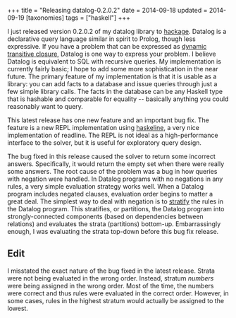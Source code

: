 +++
title = "Releasing datalog-0.2.0.2"
date = 2014-09-18
updated = 2014-09-19
[taxonomies]
tags = ["haskell"]
+++

I just released version 0.2.0.2 of my datalog library to
[hackage](http://hackage.haskell.org/package/datalog-0.2.0.2).
Datalog is a declarative query language similar in spirit to Prolog,
though less expressive.  If you have a problem that can be expressed
as
[dynamic transitive closure](http://en.wikipedia.org/wiki/Transitive_closure),
Datalog is one way to express your problem.  I believe Datalog is
equivalent to SQL with recursive queries.  My implementation is
currently fairly basic; I hope to add some more sophistication in the
near future.  The primary feature of my implementation is that it is
usable as a library: you can add facts to a database and issue queries
through just a few simple library calls.  The facts in the database
can be any Haskell type that is hashable and comparable for equality
-- basically anything you could reasonably want to query.

This latest release has one new feature and an important bug fix.  The
feature is a new REPL implementation using
[haskeline](https://hackage.haskell.org/package/haskeline), a very
nice implementation of readline.  The REPL is not ideal as a
high-performance interface to the solver, but it is useful for
exploratory query design.

The bug fixed in this release caused the solver to return some
incorrect answers.  Specifically, it would return the empty set when
there were really some answers.  The root cause of the problem was a
bug in how queries with negation were handled.  In Datalog programs
with no negations in any rules, a very simple evaluation strategy
works well.  When a Datalog program includes negated clauses,
evaluation order begins to matter a great deal.  The simplest way to
deal with negation is to
[stratify](http://www.cs.uni-paderborn.de/fileadmin/Informatik/AG-Boettcher/Lehre/WS_07_08/dbis1/stanford/dbis1k4-ddb-JU-datalog_stratified-negation.pdf)
the rules in the Datalog program.  This stratifies, or partitions, the
Datalog program into strongly-connected components (based on
dependencies between relations) and evaluates the strata (partitions)
bottom-up.  Embarrassingly enough, I was evaluating the strata
top-down before this bug fix release.

## Edit

I misstated the exact nature of the bug fixed in the latest release.
Strata were not being evaluated in the wrong order.  Instead, stratum
*numbers* were being assigned in the wrong order.  Most of the time,
the numbers were correct and thus rules were evaluated in the correct
order.  However, in some cases, rules in the highest stratum would
actually be assigned to the lowest.
